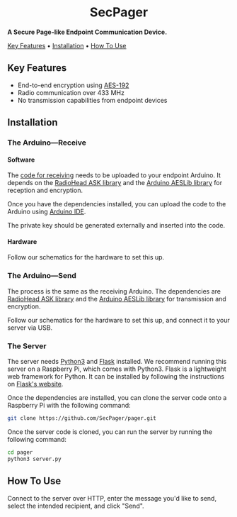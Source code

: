 
<h1 align="center">
  SecPager
</h1>

__A Secure Page-like Endpoint Communication Device.__

[Key Features](#key-features) •
[Installation](#installation) •
[How To Use](#how-to-use)

## Key Features

* End-to-end encryption using [AES-192](https://en.wikipedia.org/wiki/Advanced_Encryption_Standard)
* Radio communication over 433 MHz
* No transmission capabilities from endpoint devices

## Installation

### The Arduino—Receive

#### Software

The [code for
receiving](https://github.com/SecPager/pager/blob/main/Receiver_Arduino.ino)
needs to be uploaded to your endpoint Arduino. It depends on the
[RadioHead ASK
library](https://github.com/PaulStoffregen/RadioHead/blob/master/RH_ASK.h)
and the [Arduino AESLib
library](https://www.arduino.cc/reference/en/libraries/aeslib/) for
reception and encryption.

Once you have the dependencies installed, you can upload the code to the
Arduino using [Arduino IDE](https://www.arduino.cc/en/Main/Software).

The private key should be generated externally and inserted into the code.

#### Hardware

Follow our schematics for the hardware to set this up.

### The Arduino—Send

The process is the same as the receiving Arduino. The dependencies are [RadioHead ASK
library](https://github.com/PaulStoffregen/RadioHead/blob/master/RH_ASK.h)
and the [Arduino AESLib
library](https://www.arduino.cc/reference/en/libraries/aeslib/) for
transmission and encryption.

Follow our schematics for the hardware to set this up, and connect it to your server via USB.

### The Server

The server needs [Python3](https://www.python.org/) and [Flask](https://flask.palletsprojects.com/en/2.1.x/) installed. We recommend running this server on a Raspberry Pi, which comes with Python3. Flask is a lightweight web framework for Python. It can be installed by following the instructions on [Flask's website](https://flask.palletsprojects.com/en/2.1.x/installation/).


Once the dependencies are installed, you can clone the server code onto a Raspberry Pi with the following command:

```bash
git clone https://github.com/SecPager/pager.git
```

Once the server code is cloned, you can run the server by running the following command:

```bash
cd pager
python3 server.py
```

## How To Use

Connect to the server over HTTP, enter the message you'd like to send, select the intended recipient, and click "Send".
